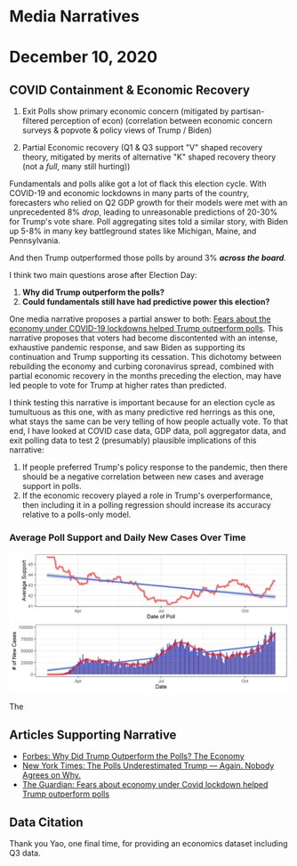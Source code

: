 # Media Narratives

# December 10, 2020



## COVID Containment & Economic Recovery


1. Exit Polls show primary economic concern (mitigated by partisan-filtered perception of 
econ) (correlation between economic concern surveys & popvote & policy views of Trump / 
Biden)

2. Partial Economic recovery (Q1 & Q3 support "V" shaped recovery theory, mitigated by 
merits of alternative "K" shaped recovery theory (not a *full*, many still hurting))


Fundamentals and polls alike got a lot of flack this election cycle. With COVID-19
and economic lockdowns in many parts of the country, forecasters who relied on
Q2 GDP growth for their models were met with an unprecedented 8% *drop*, leading
to unreasonable predictions of 20-30% for Trump's vote share. Poll aggregating
sites told a similar story, with Biden up 5-8% in many key battleground states
like Michigan, Maine, and Pennsylvania.

And then Trump outperformed those polls by around 3% ***across the board***.

I think two main questions arose after Election Day:

1. **Why did Trump outperform the polls?**
2. **Could fundamentals still have had predictive power this election?**

One media narrative proposes a partial answer to both: [Fears about the economy under COVID-19 lockdowns helped Trump outperform polls](https://www.theguardian.com/world/2020/nov/04/exit-polls-economy-covid-lockdown-trump). This narrative proposes that voters had become discontented with an intense,
exhaustive pandemic response, and saw Biden as supporting its continuation and
Trump supporting its cessation. This dichotomy between rebuilding the economy
and curbing coronavirus spread, combined with partial economic recovery in the
months preceding the election, may have led people to vote for Trump at
higher rates than predicted.

I think testing this narrative is important because for an election cycle as
tumultuous as this one, with as many predictive red herrings as this one, what
stays the same can be very telling of how people actually vote. To that end, I
have looked at COVID case data, GDP data, poll aggregator data, and exit polling
data to test 2 (presumably) plausible implications of this narrative:

1. If people preferred Trump's policy response to the pandemic, then there should
be a negative correlation between new cases and average support in polls.
2. If the economic recovery played a role in Trump's overperformance, then
including it in a polling regression should increase its accuracy relative to
a polls-only model.


### Average Poll Support and Daily New Cases Over Time

![Polls-N-Pandemics](../figures/narrative/polls_n_pandemics.png)


The



## Articles Supporting Narrative

- [Forbes: Why Did Trump Outperform the Polls? The Economy](https://www.forbes.com/sites/advisor/2020/11/04/trump-economy-polls/?sh=5ccb29007fb5)
- [New York Times: The Polls Underestimated Trump — Again. Nobody Agrees on Why.](https://www.nytimes.com/2020/11/04/us/politics/poll-results.html)
- [The Guardian: Fears about economy under Covid lockdown helped Trump outperform polls](https://www.theguardian.com/world/2020/nov/04/exit-polls-economy-covid-lockdown-trump)



## Data Citation

Thank you Yao, one final time, for providing an economics dataset including Q3
data.
